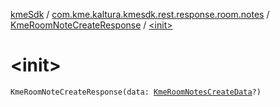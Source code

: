 [kmeSdk](../../index.md) / [com.kme.kaltura.kmesdk.rest.response.room.notes](../index.md) / [KmeRoomNoteCreateResponse](index.md) / [&lt;init&gt;](./-init-.md)

# &lt;init&gt;

`KmeRoomNoteCreateResponse(data: `[`KmeRoomNotesCreateData`](../-kme-room-notes-create-data/index.md)`?)`